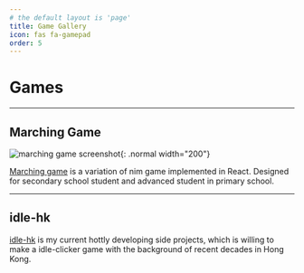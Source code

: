 ```yaml
---
# the default layout is 'page'
title: Game Gallery
icon: fas fa-gamepad
order: 5
---
```


# Games
---
## Marching Game

![marching game screenshot](/apps/marching-game.png){: .normal width="200"}

[Marching game](https://marching.chunlaw.io) is a variation of nim game implemented in React. Designed for secondary school student and advanced student in primary school.

---

## idle-hk

[idle-hk](https://github.com/chunlaw/idle-hk) is my current hottly developing side projects, which is willing to make a idle-clicker game with the background of recent decades in Hong Kong.
